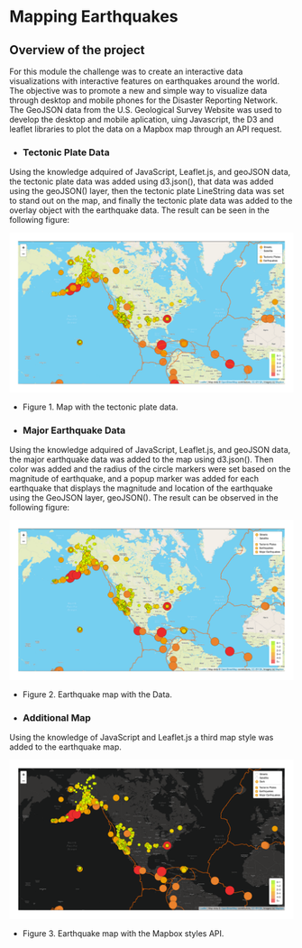 # Mapping Earthquakes

## Overview of the project
For this module the challenge was to create an interactive data visualizations with interactive features on earthquakes around the world. The objective was to promote a new and simple way to visualize data through desktop and mobile phones for the Disaster Reporting Network. The GeoJSON data from the U.S. Geological Survey Website was used to develop the desktop and mobile aplication, uing Javascript, the D3 and leaflet libraries to plot the data on a Mapbox map through an API request. 

- ### Tectonic Plate Data
Using the knowledge adquired of JavaScript, Leaflet.js, and geoJSON data, the tectonic plate data was added using d3.json(), that data was added using the geoJSON() layer, then the tectonic plate LineString data was set to stand out on the map, and finally the tectonic plate data was added to the overlay object with the earthquake data. The result can be seen in the following figure:

![](https://github.com/Frankdiazw/Mapping_Earthquakes/blob/main/static/images/Deliverable%201.png)
- Figure 1. Map with the tectonic plate data.

- ### Major Earthquake Data
Using the knowledge adquired of JavaScript, Leaflet.js, and geoJSON data, the major earthquake data was added to the map using d3.json(). Then color was added and the radius of the circle markers were set based on the magnitude of earthquake, and a popup marker was added for each earthquake that displays the magnitude and location of the earthquake using the GeoJSON layer, geoJSON(). The result can be observed in the following figure:

![](https://github.com/Frankdiazw/Mapping_Earthquakes/blob/main/static/images/Deliverable%202.png)
- Figure 2. Earthquake map with the Data.

- ### Additional Map
Using the knowledge of JavaScript and Leaflet.js a third map style was added to the earthquake map.

![](https://github.com/Frankdiazw/Mapping_Earthquakes/blob/main/static/images/Deliverable%203.png)
- Figure 3. Earthquake map with the Mapbox styles API.
